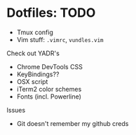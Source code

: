 # Dotfiles: TODO

* Tmux config
* Vim stuff: `.vimrc`, `vundles.vim`

Check out YADR's
* Chrome DevTools CSS
* KeyBindings??
* OSX script
* iTerm2 color schemes
* Fonts (incl. Powerline)

Issues
* Git doesn't remember my github creds
